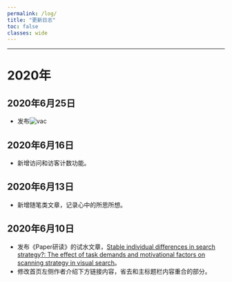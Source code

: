 ```yaml
---
permalink: /log/
title: "更新日志"
toc: false
classes: wide
---
```


---

# 2020年

## 2020年6月25日

* 发布![vac](https://img.shields.io/badge/Visual_Angle_Calculator-v1.0-green)

## 2020年6月16日

* 新增访问和访客计数功能。

## 2020年6月13日

* 新增随笔类文章，记录心中的所思所想。

## 2020年6月10日

* 发布《Paper研读》的试水文章，[Stable individual differences in search strategy?: The effect of task demands and motivational factors on scanning strategy in visual search](/paper/paper_stable_/ "Stable individual differences in search strategy?: The effect of task demands and motivational factors on scanning strategy in visual search")。
* 修改首页左侧作者介绍下方链接内容，省去和主标题栏内容重合的部分。



